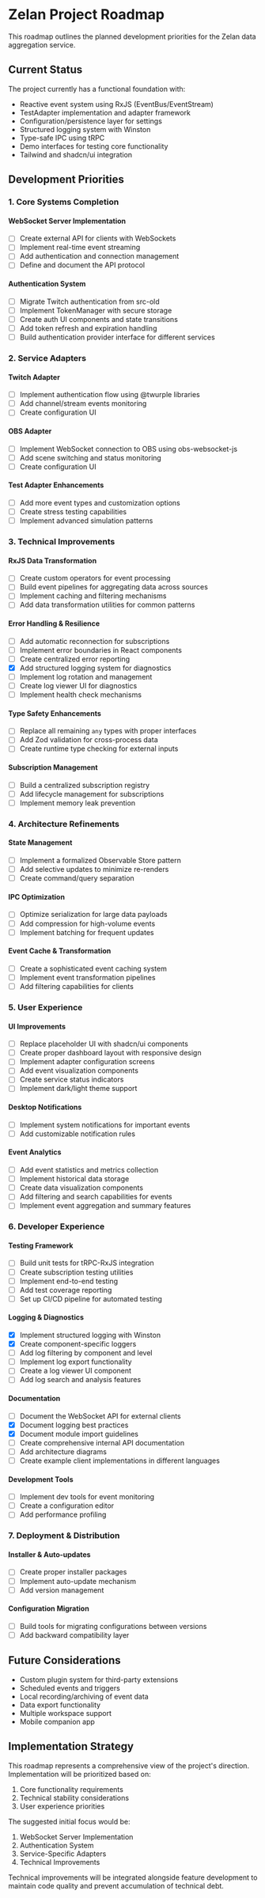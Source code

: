 # Zelan Project Roadmap

This roadmap outlines the planned development priorities for the Zelan data aggregation service.

## Current Status

The project currently has a functional foundation with:

- Reactive event system using RxJS (EventBus/EventStream)
- TestAdapter implementation and adapter framework
- Configuration/persistence layer for settings
- Structured logging system with Winston
- Type-safe IPC using tRPC
- Demo interfaces for testing core functionality
- Tailwind and shadcn/ui integration

## Development Priorities

### 1. Core Systems Completion

#### WebSocket Server Implementation

- [ ] Create external API for clients with WebSockets
- [ ] Implement real-time event streaming
- [ ] Add authentication and connection management
- [ ] Define and document the API protocol

#### Authentication System

- [ ] Migrate Twitch authentication from src-old
- [ ] Implement TokenManager with secure storage
- [ ] Create auth UI components and state transitions
- [ ] Add token refresh and expiration handling
- [ ] Build authentication provider interface for different services

### 2. Service Adapters

#### Twitch Adapter

- [ ] Implement authentication flow using @twurple libraries
- [ ] Add channel/stream events monitoring
- [ ] Create configuration UI

#### OBS Adapter

- [ ] Implement WebSocket connection to OBS using obs-websocket-js
- [ ] Add scene switching and status monitoring
- [ ] Create configuration UI

#### Test Adapter Enhancements

- [ ] Add more event types and customization options
- [ ] Create stress testing capabilities
- [ ] Implement advanced simulation patterns

### 3. Technical Improvements

#### RxJS Data Transformation

- [ ] Create custom operators for event processing
- [ ] Build event pipelines for aggregating data across sources
- [ ] Implement caching and filtering mechanisms
- [ ] Add data transformation utilities for common patterns

#### Error Handling & Resilience

- [ ] Add automatic reconnection for subscriptions
- [ ] Implement error boundaries in React components
- [ ] Create centralized error reporting
- [x] Add structured logging system for diagnostics
- [ ] Implement log rotation and management
- [ ] Create log viewer UI for diagnostics
- [ ] Implement health check mechanisms

#### Type Safety Enhancements

- [ ] Replace all remaining `any` types with proper interfaces
- [ ] Add Zod validation for cross-process data
- [ ] Create runtime type checking for external inputs

#### Subscription Management

- [ ] Build a centralized subscription registry
- [ ] Add lifecycle management for subscriptions
- [ ] Implement memory leak prevention

### 4. Architecture Refinements

#### State Management

- [ ] Implement a formalized Observable Store pattern
- [ ] Add selective updates to minimize re-renders
- [ ] Create command/query separation

#### IPC Optimization

- [ ] Optimize serialization for large data payloads
- [ ] Add compression for high-volume events
- [ ] Implement batching for frequent updates

#### Event Cache & Transformation

- [ ] Create a sophisticated event caching system
- [ ] Implement event transformation pipelines
- [ ] Add filtering capabilities for clients

### 5. User Experience

#### UI Improvements

- [ ] Replace placeholder UI with shadcn/ui components
- [ ] Create proper dashboard layout with responsive design
- [ ] Implement adapter configuration screens
- [ ] Add event visualization components
- [ ] Create service status indicators
- [ ] Implement dark/light theme support

#### Desktop Notifications

- [ ] Implement system notifications for important events
- [ ] Add customizable notification rules

#### Event Analytics

- [ ] Add event statistics and metrics collection
- [ ] Implement historical data storage
- [ ] Create data visualization components
- [ ] Add filtering and search capabilities for events
- [ ] Implement event aggregation and summary features

### 6. Developer Experience

#### Testing Framework

- [ ] Build unit tests for tRPC-RxJS integration
- [ ] Create subscription testing utilities
- [ ] Implement end-to-end testing
- [ ] Add test coverage reporting
- [ ] Set up CI/CD pipeline for automated testing

#### Logging & Diagnostics

- [x] Implement structured logging with Winston
- [x] Create component-specific loggers
- [ ] Add log filtering by component and level
- [ ] Implement log export functionality
- [ ] Create a log viewer UI component
- [ ] Add log search and analysis features

#### Documentation

- [ ] Document the WebSocket API for external clients
- [x] Document logging best practices
- [x] Document module import guidelines
- [ ] Create comprehensive internal API documentation
- [ ] Add architecture diagrams
- [ ] Create example client implementations in different languages

#### Development Tools

- [ ] Implement dev tools for event monitoring
- [ ] Create a configuration editor
- [ ] Add performance profiling

### 7. Deployment & Distribution

#### Installer & Auto-updates

- [ ] Create proper installer packages
- [ ] Implement auto-update mechanism
- [ ] Add version management

#### Configuration Migration

- [ ] Build tools for migrating configurations between versions
- [ ] Add backward compatibility layer

## Future Considerations

- Custom plugin system for third-party extensions
- Scheduled events and triggers
- Local recording/archiving of event data
- Data export functionality
- Multiple workspace support
- Mobile companion app

## Implementation Strategy

This roadmap represents a comprehensive view of the project's direction. Implementation will be prioritized based on:

1. Core functionality requirements
2. Technical stability considerations
3. User experience priorities

The suggested initial focus would be:

1. WebSocket Server Implementation
2. Authentication System
3. Service-Specific Adapters
4. Technical Improvements

Technical improvements will be integrated alongside feature development to maintain code quality and prevent accumulation of technical debt.
